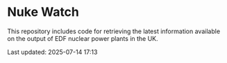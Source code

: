 # Nuke Watch

This repository includes code for retrieving the latest information available on the output of EDF nuclear power plants in the UK.

Last updated: 2025-07-14 17:13